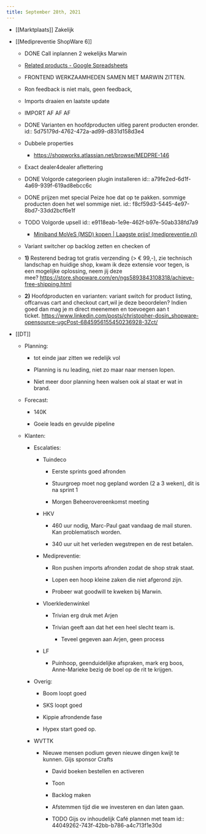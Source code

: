 ```yaml
---
title: September 28th, 2021
---
```


- [[Marktplaats]] Zakelijk

- [[Medipreventie ShopWare 6]]
	 - DONE Call inplannen 2 wekelijks Marwin

	 - [Related products - Google Spreadsheets](https://docs.google.com/spreadsheets/d/1GceVTLk16OT6A6FkJ9BESjHCZysGfbflNyq3Y9VC0MI/edit#gid=1865785876)

	 - FRONTEND WERKZAAMHEDEN SAMEN MET MARWIN ZITTEN.

	 - Ron feedback is niet mals, geen feedback, 

	 - Imports draaien en laatste update

	 - IMPORT AF AF AF

	 - DONE Varianten en hoofdproducten uitleg parent producten eronder.
id:: 5d75179d-4762-472a-ad99-d831d158d3e4

	 - Dubbele properties
		 - https://shopworks.atlassian.net/browse/MEDPRE-146

	 - Exact dealer4dealer aflettering

	 - DONE Volgorde categorieen plugin installeren 
id:: a79fe2ed-6d1f-4a69-939f-619ad8ebcc6c

	 - DONE prijzen met special Peize hoe dat op te pakken. sommige producten doen het wel sommige niet. 
id:: f8cf59d3-5445-4e97-8bd7-33dd2bcf6e1f

	 - TODO Volgorde upsell 
id:: e9118eab-1e9e-462f-b97e-50ab338fd7a9
		 - [Miniband MoVeS (MSD) kopen | Laagste prijs! (medipreventie.nl)](https://www.medipreventie.nl/miniband-moves)

	 - Variant switcher op backlog zetten en checken of 

	 - **1)** Resterend bedrag tot gratis verzending (> €
99,-), zie technisch landschap en huidige shop, kwam ik deze extensie voor
tegen, is een mogelijke oplossing, neem jij deze mee? https://store.shopware.com/en/ngs5893843108318/achieve-free-shipping.html

	 - **2)** Hoofdproducten en varianten: variant switch
for product listing, offcanvas cart and checkout cart,wil je deze beoordelen?
Indien goed dan mag je m direct meenemen en toevoegen aan t ticket. https://www.linkedin.com/posts/christopher-dosin_shopware-opensource-ugcPost-6845956155450236928-3Zct/

- [[DT]] 
	 - Planning:
		 - tot einde jaar zitten we redelijk vol 

		 - Planning is nu leading, niet zo maar naar mensen lopen.

		 - Niet meer door planning heen walsen ook al staat er wat in brand.

	 - Forecast:
		 - 140K 

		 - Goeie leads en gevulde pipeline

	 - Klanten:
		 - Escalaties:
			 - Tuindeco
				 - Eerste sprints goed afronden

				 - Stuurgroep moet nog gepland worden (2 a 3 weken), dit is na sprint 1

				 - Morgen Beheerovereenkomst meeting 

			 - HKV
				 - 460 uur nodig, Marc-Paul gaat vandaag de mail sturen. Kan problematisch  worden.

				 - 340 uur uit het verleden wegstrepen en de rest betalen.

			 - Medipreventie:
				 - Ron pushen imports afronden zodat de shop strak staat.

				 - Lopen een hoop kleine zaken die niet afgerond zijn.

				 - Probeer wat goodwill te kweken bij Marwin.

			 - Vloerkledenwinkel
				 - Trivian erg druk met Arjen

				 - Trivian geeft aan dat het een heel slecht team is.
					 - Teveel gegeven aan Arjen, geen process 

			 - LF
				 - Puinhoop, geenduidelijke afspraken, mark erg boos, Anne-Marieke bezig de boel op de rit te krijgen.

		 - Overig:
			 - Boom loopt goed

			 - SKS loopt goed

			 - Kippie afrondende fase

			 - Hypex start goed op.

		 - WVTTK
			 - Nieuwe mensen podium geven nieuwe dingen kwijt te kunnen. Gijs sponsor Crafts
				 - David boeken bestellen en activeren

				 - Toon 

				 - Backlog maken 

				 - Afstemmen tijd die we investeren en dan laten gaan.

				 - TODO Gijs ov inhoudelijk Café plannen met team
id:: 44049262-743f-42bb-b786-a4c713f1e30d
